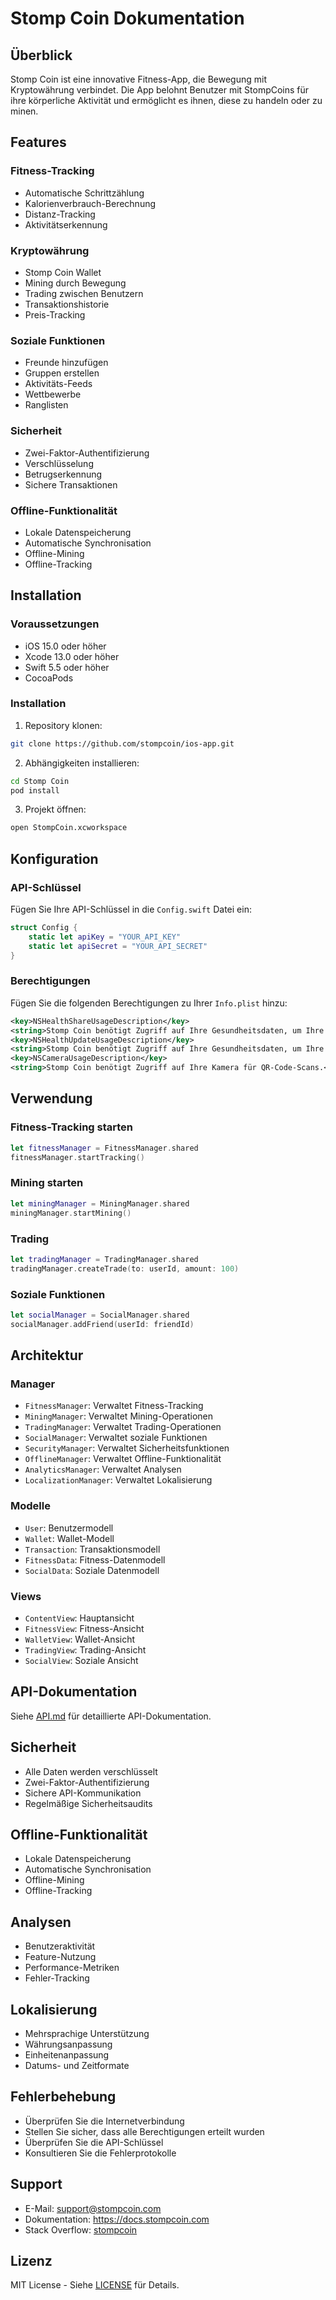 # Stomp Coin Dokumentation

## Überblick
Stomp Coin ist eine innovative Fitness-App, die Bewegung mit Kryptowährung verbindet. Die App belohnt Benutzer mit StompCoins für ihre körperliche Aktivität und ermöglicht es ihnen, diese zu handeln oder zu minen.

## Features

### Fitness-Tracking
- Automatische Schrittzählung
- Kalorienverbrauch-Berechnung
- Distanz-Tracking
- Aktivitätserkennung

### Kryptowährung
- Stomp Coin Wallet
- Mining durch Bewegung
- Trading zwischen Benutzern
- Transaktionshistorie
- Preis-Tracking

### Soziale Funktionen
- Freunde hinzufügen
- Gruppen erstellen
- Aktivitäts-Feeds
- Wettbewerbe
- Ranglisten

### Sicherheit
- Zwei-Faktor-Authentifizierung
- Verschlüsselung
- Betrugserkennung
- Sichere Transaktionen

### Offline-Funktionalität
- Lokale Datenspeicherung
- Automatische Synchronisation
- Offline-Mining
- Offline-Tracking

## Installation

### Voraussetzungen
- iOS 15.0 oder höher
- Xcode 13.0 oder höher
- Swift 5.5 oder höher
- CocoaPods

### Installation
1. Repository klonen:
```bash
git clone https://github.com/stompcoin/ios-app.git
```

2. Abhängigkeiten installieren:
```bash
cd Stomp Coin
pod install
```

3. Projekt öffnen:
```bash
open StompCoin.xcworkspace
```

## Konfiguration

### API-Schlüssel
Fügen Sie Ihre API-Schlüssel in die `Config.swift` Datei ein:
```swift
struct Config {
    static let apiKey = "YOUR_API_KEY"
    static let apiSecret = "YOUR_API_SECRET"
}
```

### Berechtigungen
Fügen Sie die folgenden Berechtigungen zu Ihrer `Info.plist` hinzu:
```xml
<key>NSHealthShareUsageDescription</key>
<string>Stomp Coin benötigt Zugriff auf Ihre Gesundheitsdaten, um Ihre Aktivität zu tracken.</string>
<key>NSHealthUpdateUsageDescription</key>
<string>Stomp Coin benötigt Zugriff auf Ihre Gesundheitsdaten, um Ihre Aktivität zu speichern.</string>
<key>NSCameraUsageDescription</key>
<string>Stomp Coin benötigt Zugriff auf Ihre Kamera für QR-Code-Scans.</string>
```

## Verwendung

### Fitness-Tracking starten
```swift
let fitnessManager = FitnessManager.shared
fitnessManager.startTracking()
```

### Mining starten
```swift
let miningManager = MiningManager.shared
miningManager.startMining()
```

### Trading
```swift
let tradingManager = TradingManager.shared
tradingManager.createTrade(to: userId, amount: 100)
```

### Soziale Funktionen
```swift
let socialManager = SocialManager.shared
socialManager.addFriend(userId: friendId)
```

## Architektur

### Manager
- `FitnessManager`: Verwaltet Fitness-Tracking
- `MiningManager`: Verwaltet Mining-Operationen
- `TradingManager`: Verwaltet Trading-Operationen
- `SocialManager`: Verwaltet soziale Funktionen
- `SecurityManager`: Verwaltet Sicherheitsfunktionen
- `OfflineManager`: Verwaltet Offline-Funktionalität
- `AnalyticsManager`: Verwaltet Analysen
- `LocalizationManager`: Verwaltet Lokalisierung

### Modelle
- `User`: Benutzermodell
- `Wallet`: Wallet-Modell
- `Transaction`: Transaktionsmodell
- `FitnessData`: Fitness-Datenmodell
- `SocialData`: Soziale Datenmodell

### Views
- `ContentView`: Hauptansicht
- `FitnessView`: Fitness-Ansicht
- `WalletView`: Wallet-Ansicht
- `TradingView`: Trading-Ansicht
- `SocialView`: Soziale Ansicht

## API-Dokumentation
Siehe [API.md](API.md) für detaillierte API-Dokumentation.

## Sicherheit
- Alle Daten werden verschlüsselt
- Zwei-Faktor-Authentifizierung
- Sichere API-Kommunikation
- Regelmäßige Sicherheitsaudits

## Offline-Funktionalität
- Lokale Datenspeicherung
- Automatische Synchronisation
- Offline-Mining
- Offline-Tracking

## Analysen
- Benutzeraktivität
- Feature-Nutzung
- Performance-Metriken
- Fehler-Tracking

## Lokalisierung
- Mehrsprachige Unterstützung
- Währungsanpassung
- Einheitenanpassung
- Datums- und Zeitformate

## Fehlerbehebung
- Überprüfen Sie die Internetverbindung
- Stellen Sie sicher, dass alle Berechtigungen erteilt wurden
- Überprüfen Sie die API-Schlüssel
- Konsultieren Sie die Fehlerprotokolle

## Support
- E-Mail: support@stompcoin.com
- Dokumentation: https://docs.stompcoin.com
- Stack Overflow: [stompcoin](https://stackoverflow.com/questions/tagged/stompcoin)

## Lizenz
MIT License - Siehe [LICENSE](LICENSE) für Details. 